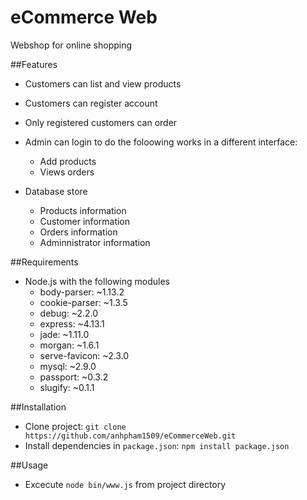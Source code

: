 # eCommerce Web
Webshop for online shopping

##Features
* Customers can list and view products
* Customers can register account
* Only registered customers can order

* Admin can login to do the foloowing works in a different interface:
    * Add products
    * Views orders

* Database store
    * Products information
    * Customer information
    * Orders information
    * Adminnistrator information

##Requirements
* Node.js with the following modules
    * body-parser: ~1.13.2
    * cookie-parser: ~1.3.5
    * debug: ~2.2.0
    * express: ~4.13.1
    * jade: ~1.11.0
    * morgan: ~1.6.1
    * serve-favicon: ~2.3.0
    * mysql: ~2.9.0
    * passport: ~0.3.2
    * slugify: ~0.1.1

##Installation
* Clone project: `git clone https://github.com/anhpham1509/eCommerceWeb.git`
* Install dependencies in `package.json`: `npm install package.json`

##Usage
* Excecute `node bin/www.js` from project directory
